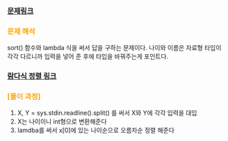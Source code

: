
### [문제링크](https://www.acmicpc.net/problem/10814)

### <span style="color:orange"> 문제 해석 </span>
sort() 함수와 lambda 식을 써서 답을 구하는 문제이다. 
나이와 이름은 자료형 타입이 각각 다르니까 입력을 넣어 준 후에 타입을 바꿔주는게 포인트다.

### [람다식 정렬 링크](https://soopeach.tistory.com/23)

### <span style="color:orange"> [풀이 과정] </span>
1. X, Y = sys.stdin.readline().split() 를 써서 X와 Y에 각각 입력을 대입
2. X는 나이이니 int형으로 변환해준다
3. lamdba를 써서 x[0]에 있는 나이순으로 오름차순 정렬 해준다